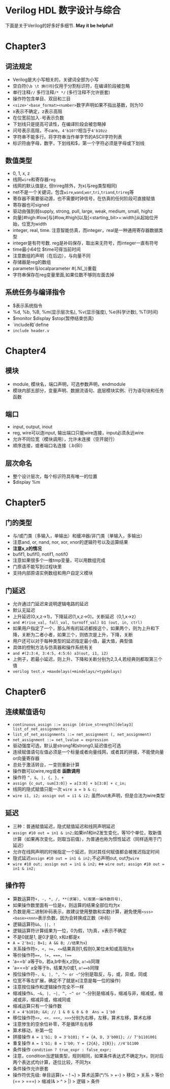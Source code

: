 # Verilog HDL 数字设计与综合
下面是关于Verilog的好多好多细节. __May it be helpful!__

# Chapter3
## 词法规定
- Verilog是大小写相关的，关键词全部为小写
- 空白符(`\b \t 换行符`)仅用于分割标识符，在编译阶段被忽略
- 单行注释`//` 多行注释`/* */` (多行注释不允许嵌套)
- 操作符包含单目、双目和三目
- `<size>'<base_format><number>`数字声明如果不指出基数，则为10
- x表示不确定，z表示高阻
- 在位宽前加入`-`号表示负数
- 下划线只是提高可读性，在编译阶段会被忽略掉
- 问号表示高阻，不care。`4'b10??`相当于`4'b10zz`
- 字符串不能多行。将字符串当作单字节的ASCII字符列表
- 标识符由字母，数字，下划线和$，第一个字符必须是字母或下划线

## 数值类型
- 0, 1, x, z
- 线网`wire`和寄存器`reg`
- 线网的默认值是z, 但trireg除外，为x(与reg类型相同)
- net不是一个关键词，包含`wire`,`wand`,`wor`,`tri`,`triand`,`trireg`等
- 寄存器不需要驱动源，也不需要时钟信号，在仿真的任何阶段可直接赋值
- 寄存器也可signed
- 驱动由强到弱supply, strong, pull, large, weak, medium, small, highz
- 向量[#high:#low]与[#low,#high]以及[<starting_bit>+:width]从起始位开始，位宽为width
- integer, real, time. 注意智能仿真，而integer，real是一种通用寄存器数据类型
- integer是有符号数. reg是补码保存，取出来无符号，而integer一直有符号
- time最小64位 $time可得当前时间
- 注意数组的声明（在后边），与向量不同
- 存储器是reg的数组
- parameter与localparameter #(.N(\_))重载
- 字符串保存在reg变量里面,如果位数不够则左面去掉

## 系统任务与编译指令
- $<keyword>表示系统指令
- %d, %b, %B, %m(显示层次名), %v(显示强度), %e(科学计数), %T(时间)
- $monitor $display $stop(暂停结束仿真)
- \`include和\`define
- `include header.v`

# Chapter4
## 模块
- module, 模块名，端口声明，可选参数声明，endmodule
- 模块内部五部分，变量声明、数据流语句、底层模块实例、行为语句块和任务函数

## 端口
- input, output, inout
- reg, wire可以连input, 输出端口只能wire连接，input必须永远wire
- 允许不同位宽（模块调用），允许未连接（空开就行）
- 顺序连接，或者端口名连接（.b(B)）

## 层次命名
- 整个设计层次，每个标识符具有唯一的位置
- $display %m

# Chapter5
## 门的类型
- 与/或门类（多输入，单输出）和缓冲器/非门类（单输入，多输出）
- 注意and, or, nand, nor, xor, xnor的逻辑符号以及运算结果
- __注意x,z的情况__
- bufif1, bufif0, notif1, notif0
- 注意如果很多个一维tmp变量，可以用数组完成
- 门原语不能写到过程块里
- 支持内部原语实例数组和用户自定义模块

## 门延迟
- 允许通过门延迟来说明逻辑电路的延迟
- 默认无延迟
- 上升延迟(0,x,z->1)，下降延迟(1,x,z->0)，关断延迟（0,1,x->z）
- `and #(rise_val, fall_val, turnoff_val) b1 (out, in, ctrl)`
- 如果用户指定了一个，那么所有的延迟都按这个，如果两个，则为上升和下降，关断为二者小者，如果三个，则依次是上升，下降，关断
- 用户还可以对于每种类型的延迟指定最小值，最大值，典型值
- 具体的控制方法与仿真器和操作系统有关
- `and #(2:3:4, 3:4:5, 4:5:6) a3(out, i1, i2)`
- 上例子，若最小延迟，则上升、下降和关断分别为2,3,4,若经典则都取第三个值
- `verilog test.v +maxdelays(+mindelays/+typdelays)`

# Chapter6
## 连续赋值语句
- `continuous_assign ::= assign [drive_strength][delay3] list_of_net_assignments;`
- `list_of_net_assignments ::= net_assignment (, net_assignment)`
- `net_assignment ::= net_lvalue = expression`
- 驱动强度可选，默认是strong1和strong0,延迟值也可选
- 连续赋值语句左值必须是一个标量或者向量线网，或者其的拼接，不能使向量or向量寄存器
- 总处于激活转台，一变则重新计算
- 操作数可以wire,reg或者 __函数调用__
- 操作符 `^, &, |, {, }, +`
- `assign {c_out, sum[3:0]} = a[3:0] + b[3:0] + c_in;`
- 线网的隐式赋值只能一次 `wire a = b & c;`
- `wire i1, i2; assign out = i1 & i2;` 虽然out未声明，但是合法为wire类型

## 延迟
- 三种：普通赋值延迟，隐式赋值延迟和线网声明延迟
- `assign #10 out = in1 & in2;`如果in1和in2发生变化，等10个单位，取新值计算（如果再次变化，则取当前值），为普通也称为惯性延迟（同样适用于门延迟）
- 允许在线网声明的时候指定一个延迟，则对其任何赋值都会被推迟指定时间
- 隐式延迟`assign #10 out = in1 & in2;`不必声明out, out为`wire`
- `wire #10 out; assign out = in1 & in2;` <=> `wire out; assign #10 out = in1 & in2;`

## 操作符
- 算数运算符`+, -, *, /, **(求幂), %(取第一操作数符号), `
- 如果操作数里面有一位是x，则运算的结果全部位均为x
- 负数是用二进制补码表示，故建议使用整数和实数计算，避免使用`<sss><base><nnn>`表示负数，因为会转换成正数（补码）
- 逻辑运算符`&&, ||, !`
- 逻辑运算符计算结果为一位，0为假，1为真，x表示不确定
- 不是0就是1, 是0才是0, x和z都是x
- `A = 2'bx1; B=1; A && B; //结果为x`)
- 关系操作符`>, <, >=, <=`结果真则1,假则0,某位未知或高阻为x
- 等价操作符`==, !=, ===, !==`
- 'a==b' a等于b，若a,b中有x,z则x, `a!=b`同理
- 'a===b' a全等于b，结果为0或1, `a!==b`同理
- 按位操作符`~, &, |, ^, ^~ or ~^`分别是取反，与，或，异或，同或
- 位宽不等左扩展，确定不了就是x(注意是每一位的操作)
- 注意按位操作和逻辑操作完全不一样
- 缩减操作`&, ~&, |, ~|, ^, ~^ or ^~`分别是缩减与，缩减与非，缩减或，缩减或非，缩减异或，缩减同或
- 缩减运算只有一个操作数
- `X = 4'b1010; &X; // 1 & 0 & 0 & 0  Ans = 1'b0`
- 移位操作符`>>, <<. <<<, >>>`分别为右移，左移，算术左移，算术右移
- 注意惨生的空余位补零，不是循环左右移
- 算术移动，补第一位
- 拼接操作 `A = 1'b1; D = 3'b101; Y = {A, D, 3'b001}; // 7'b1101001`
- 重复操作 `A = 1'b1; B = 1'b0; Y = {2{A}, 2{B}}; //4'b1100`
- 条件操作 `condition ? true_expr : false_expr;`
- 注意，condition当逻辑类型，规则相同，如果条件表达式不确定为x，则对后两个表达式均计算，逐位比较，不同为x
- 条件操作允许嵌套
- 操作符优先级: 单目运算(+ - ! ~) > 算术运算(\*/% > +-) > 移位 > 关系 > 等价(== > ===) > 缩减(& > ^ > |) > 逻辑 > 条件
